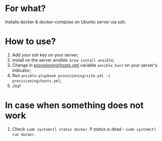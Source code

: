 # For what?
Installs docker & docker-compose on Ubuntu server via ssh.

# How to use?
1. Add your ssh key on your server;
2. Install on the server ansible: `brew install ansible`;
3. Change in [provisioning/hosts.yml](provisioning/hosts.yml) variable `ansible_host` on your server's indicator;
4. Run `ansible-playbook provisioning/site.yml -i provisioning/hosts.yml`;
5. Joy!

# In case when something does not work
1. Check `sudo systemctl status docker`. If status is dead - `sudo systemctl run docker`.
